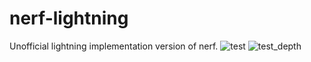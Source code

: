 # nerf-lightning
Unofficial lightning implementation version of nerf.
![test](https://github.com/gentleman-zhong/nerf-lightning/assets/74064666/bb2429b1-0cbb-4f45-b49d-686540effe9d)
![test_depth](https://github.com/gentleman-zhong/nerf-lightning/assets/74064666/8ffdd40e-c389-47f5-a3df-86400e55488c)

